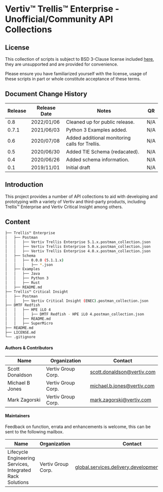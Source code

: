 Vertiv™ Trellis™ Enterprise - Unofficial/Community API Collections
==================================================================

License
-------
This collection of scripts is subject to BSD 3-Clause license included [here](./LICENSE.md), they are unsupported and are provided for convenience.

Please ensure you have familiarized yourself with the license, usage of these scripts in part or whole constitute acceptance of these terms.

Document Change History
-----------------------
| Release   | Release Date      | Notes                                     | QR   |
|-----------|-------------------|-------------------------------------------|------|
| 0.8       | 2022/01/06        | Cleaned up for public release.                             | N/A  |
| 0.7.1       | 2021/06/03        | Python 3 Examples added.                             | N/A  |
| 0.6       | 2020/07/08        | Added additional monitoring calls for Trellis.                             | N/A  |
| 0.5       | 2020/06/30        | Added TIE Schema (redacated).                             | N/A  |
| 0.4       | 2020/06/26        | Added schema information.                             | N/A  |
| 0.1       | 2019/11/01        | Initial draft                             | N/A  |

## Introduction

This project provides a number of API collections to aid with developing and prototyping with a variety of Vertiv and third-party products,
including Trellis™ Enterprise and Vertiv Critical Insight among others.

## Content

```bash
├── Trellis™ Enterprise
│   ├── Postman
│   │   ├── Vertiv Trellis Enterprise 5.1.x.postman_collection.json
│   │   ├── Vertiv Trellis Enterprise 5.0.x.postman_collection.json
│   │   ├── Vertiv Trellis Enterprise 4.0.x.postman_collection.json
│   ├── Schema
│   │   ├── 0.0.0 (5.1.1.x)
│   │   │   ├── *.json
│   ├── Examples
│   │   ├── Java
│   │   ├── Python 3
│   │   ├── Rust
│   ├── README.md
├── Trellis™ Critical Insight
│   ├── Postman
│   │   ├── Vertiv Critical Insight (ENEC).postman_collection.json
├── DMTF Redfish
│   │   ├── HPE iLO 4
│   │   │   ├── DMTF Redfish - HPE iLO 4.postman_collection.json
│   │   ├── README.md
│   │   ├── SuperMicro
├── README.md
├── LICENSE.md
└── .gitignore
```

#### Authors & Contributors
| Name                 | Organization      | Contact                                                          |
|----------------------|-------------------|------------------------------------------------------------------|
| Scott Donaldson      | Vertiv Group Corp.           | scott.donaldson@vertiv.com                |
| Michael B Jones      | Vertiv Group Corp.           | michael.b.jones@vertiv.com                |
| Mark Zagorski      | Vertiv Group Corp.           | mark.zagorski@vertiv.com                |


#### Maintainers

Feedback on function, errata and enhancements is welcome, this can be sent to the following mailbox.

| Name                 | Organization      | Contact                                                          |
|----------------------|-------------------|------------------------------------------------------------------|
| Lifecycle Engineering Services, Integrated Rack Solutions     | Vertiv Group Corp.           | global.services.delivery.development@vertiv.com                |
